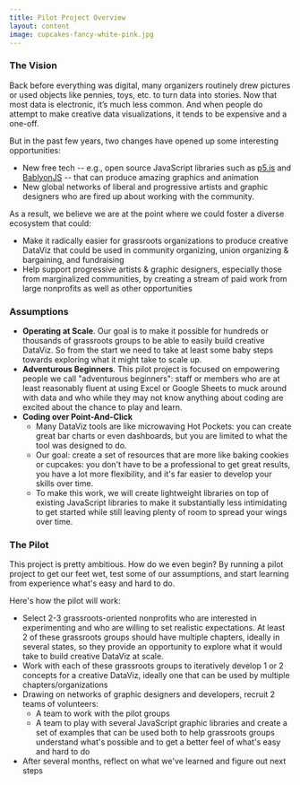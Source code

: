 ```yaml
---
title: Pilot Project Overview
layout: content
image: cupcakes-fancy-white-pink.jpg
---
```


### The Vision 

Back before everything was digital, many organizers routinely drew pictures or used objects like pennies, toys, etc. to turn data into stories. Now that most data is electronic, it’s much less common. And when people do attempt to make creative data visualizations, it tends to be expensive and a one-off.

But in the past few years, two changes have opened up some interesting opportunities:
- New free tech -- e.g., open source JavaScript libraries such as [p5.js](https://p5js.org/) and [BablyonJS](https://www.babylonjs.com/) -- that can produce amazing graphics and animation
- New global networks of liberal and progressive artists and graphic designers who are fired up about working with the community. 

As a result, we believe we are at the point where we could foster a diverse ecosystem that could:
- Make it radically easier for grassroots organizations to produce creative DataViz that could be used in community organizing, union organizing & bargaining, and fundraising
- Help support progressive artists & graphic designers, especially those from marginalized communities, by creating a stream of paid work from large nonprofits as well as other opportunities 

### Assumptions
- __Operating at Scale__. Our goal is to make it possible for hundreds or thousands of grassroots groups to be able to easily build creative DataViz. So from the start we need to  take at least some  baby steps towards exploring what it might take to scale up.
- __Adventurous Beginners__. This pilot project is focused on empowering people we call "adventurous beginners":  staff or members who are at least reasonably fluent at using Excel or Google Sheets to muck around with data and who while they may not know anything about coding are excited about the chance to play and learn.
- __Coding over Point-And-Click__
  - Many DataViz tools are like microwaving Hot Pockets: you can create great bar charts or even dashboards, but you are limited to what the tool was designed to do. 
  - Our goal: create a set of resources that are more like baking cookies or cupcakes: you don't have to be a professional to get great results, you have a lot more flexibility, and it's far easier to develop your skills over time.  
  - To make this work, we will create lightweight libraries on top of existing JavaScript libraries to make it substantially less intimidating to get started while still leaving plenty of room to spread your wings over time.

### The Pilot

This project is pretty ambitious. How do we even begin?  By running a pilot project to get our feet wet, test some of our assumptions, and start learning from experience what's easy and hard to do.

Here's how the pilot will work:

- Select 2-3 grassroots-oriented nonprofits who are interested in experimenting and who are willing to set realistic expectations. At least 2 of these grassroots groups should have multiple chapters, ideally in several states, so they provide an opportunity to explore what it would take to build creative DataViz at scale.
- Work with each of these grassroots groups to iteratively develop 1 or 2 concepts for a creative DataViz, ideally one that can be used by multiple chapters/organizations
- Drawing on networks of graphic designers and developers, recruit 2 teams of volunteers:
  - A team to work with the pilot groups
  - A team to play with several JavaScript graphic libraries and create a set of examples that can be used both to help grassroots groups understand what's possible and to get a better feel of what's easy and hard to do
- After several months, reflect on what we've learned and figure out next steps
